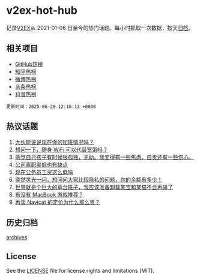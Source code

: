 # v2ex-hot-hub

 记录[V2EX](https://www.v2ex.com/)从 2021-01-06 日至今的热门话题。每小时抓取一次数据，按天[归档](archives)。
 
 ## 相关项目

- [GitHub热榜](https://github.com/it985/github-hot-hub)
- [知乎热榜](https://github.com/it985/zhihu-hot-hub)
- [微博热榜](https://github.com/it985/weibo-hot-hub)
- [头条热榜](https://github.com/it985/toutiao-hot-hub)
- [抖音热榜](https://github.com/it985/douyin-hot-hub)


 `更新时间：2025-06-20 12:16:13 +0800`

## 热议话题

1. [大伙能说说现在你的加班情况吗？](https://www.v2ex.com/t/1139678)
1. [想问一下，随身 WiFi 可以代替宽带吗？](https://www.v2ex.com/t/1139801)
1. [感觉自己孩子有时候很孤独，无助。我变得有一些焦虑、自责还有一些伤心。](https://www.v2ex.com/t/1139676)
1. [公司离职率低也有缺点](https://www.v2ex.com/t/1139694)
1. [现在公务员工资这么低吗](https://www.v2ex.com/t/1139847)
1. [突然灵光一闪，想问问大家比较隐私的问题，你的余额有多少！](https://www.v2ex.com/t/1139820)
1. [世界就是个巨大的草台班子，我应该准备卸载某宝和某猫不会再碰了](https://www.v2ex.com/t/1139712)
1. [有没有 MacBook 游戏推荐？](https://www.v2ex.com/t/1139708)
1. [再谈 Navicat 的定价为什么那么贵？](https://www.v2ex.com/t/1139715)

## 历史归档

[archives](archives)

## License

See the [LICENSE](LICENSE) file for license rights and limitations (MIT).
